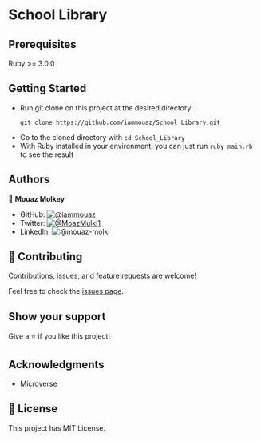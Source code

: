 # School Library 

## Prerequisites

Ruby >= 3.0.0

## Getting Started

- Run git clone on this project at the desired directory:
   ```
   git clone https://github.com/iammouaz/School_Library.git
   ```
- Go to the cloned directory with `cd School_Library`
- With Ruby installed in your environment, you can just run `ruby main.rb` to see the result

## Authors

👤 **Mouaz Molkey**

- GitHub: [![@iammouaz](https://img.shields.io/github/followers/iammouaz?color=lightgray&style=plastic&labelColor=blue)](https://github.com/iammouaz)
- Twitter: [![@MoazMulki1](https://img.shields.io/twitter/follow/MoazMulki1?style=plastic&labelColor=blue)](https://www.twitter.com/MoazMulki1/)
- LinkedIn: [![@mouaz-molki](https://img.shields.io/badge/LinkedIn-blue?style=plastic&logo=linkedin)](https://www.linkedin.com/in/mouaz-molki/)

## 🤝 Contributing

Contributions, issues, and feature requests are welcome!

Feel free to check the [issues page](../../issues/).

## Show your support

Give a ⭐️ if you like this project!

## Acknowledgments

- Microverse

## 📝 License

This project has MIT License.